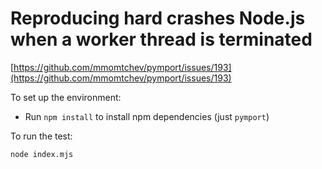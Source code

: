 # Reproducing hard crashes Node.js when a worker thread is terminated

[https://github.com/mmomtchev/pymport/issues/193](https://github.com/mmomtchev/pymport/issues/193)

To set up the environment:

- Run `npm install` to install npm dependencies (just `pymport`)

To run the test:

```
node index.mjs
```
